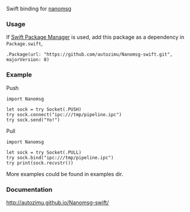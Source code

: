 Swift binding for [nanomsg](http://nanomsg.org/)

### Usage

If [Swift Package Manager](https://github.com/apple/swift-package-manager) is
used, add this package as a dependency in `Package.swift`,

    .Package(url: "https://github.com/autozimu/Nanomsg-swift.git", majorVersion: 0)

### Example

Push

    import Nanomsg

    let sock = try Socket(.PUSH)
    try sock.connect("ipc:///tmp/pipeline.ipc")
    try sock.send("Yo!")

Pull

    import Nanomsg

    let sock = try Socket(.PULL)
    try sock.bind("ipc:///tmp/pipeline.ipc")
    try print(sock.recvstr())

More examples could be found in examples dir.

### Documentation

<http://autozimu.github.io/Nanomsg-swift/>
